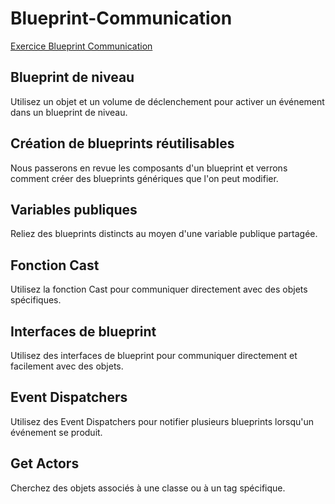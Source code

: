 # Blueprint-Communication

[Exercice Blueprint Communication](https://dev.epicgames.com/community/learning/courses/ZNv/unreal-engine-communication-des-blueprints/j9w2/unreal-engine-introduction-du-module-communication-des-blueprints)

## Blueprint de niveau
Utilisez un objet et un volume de déclenchement pour activer un événement dans un blueprint de niveau.

## Création de blueprints réutilisables
Nous passerons en revue les composants d'un blueprint et verrons comment créer des blueprints génériques que l'on peut modifier.

## Variables publiques
Reliez des blueprints distincts au moyen d'une variable publique partagée.

## Fonction Cast
Utilisez la fonction Cast pour communiquer directement avec des objets spécifiques.

## Interfaces de blueprint
Utilisez des interfaces de blueprint pour communiquer directement et facilement avec des objets.

## Event Dispatchers
Utilisez des Event Dispatchers pour notifier plusieurs blueprints lorsqu'un événement se produit.

## Get Actors
Cherchez des objets associés à une classe ou à un tag spécifique.
